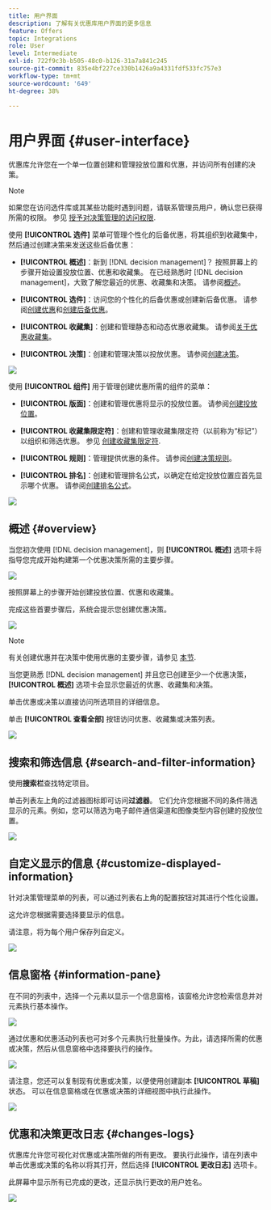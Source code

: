 ```yaml
---
title: 用户界面
description: 了解有关优惠库用户界面的更多信息
feature: Offers
topic: Integrations
role: User
level: Intermediate
exl-id: 722f9c3b-b505-48c0-b126-31a7a841c245
source-git-commit: 835e4bf227ce330b1426a9a4331fdf533fc757e3
workflow-type: tm+mt
source-wordcount: '649'
ht-degree: 38%

---
```


# 用户界面 {#user-interface}

优惠库允许您在一个单一位置创建和管理投放位置和优惠，并访问所有创建的决策。

>[!NOTE]
>
>如果您在访问选件库或其某些功能时遇到问题，请联系管理员用户，确认您已获得所需的权限。 参见 [授予对决策管理的访问权限](starting-offer-decisioning.md#granting-acess-to-decision-management).

使用  **[!UICONTROL 选件]** 菜单可管理个性化的后备优惠，将其组织到收藏集中，然后通过创建决策来发送这些后备优惠：

* **[!UICONTROL 概述]**：新到 [!DNL decision management]？ 按照屏幕上的步骤开始设置投放位置、优惠和收藏集。 在已经熟悉时 [!DNL decision management]，大致了解您最近的优惠、收藏集和决策。 请参阅[概述](#overview)。

* **[!UICONTROL 选件]**：访问您的个性化的后备优惠或创建新后备优惠。 请参阅[创建优惠](../offer-library/creating-personalized-offers.md)和[创建后备优惠](../offer-library/creating-fallback-offers.md)。

* **[!UICONTROL 收藏集]**：创建和管理静态和动态优惠收藏集。 请参阅[关于优惠收藏集](../offer-library/creating-collections.md)。

* **[!UICONTROL 决策]**：创建和管理决策以投放优惠。 请参阅[创建决策](../offer-activities/create-offer-activities.md)。

![](../assets/offers_menu.png)

使用  **[!UICONTROL 组件]** 用于管理创建优惠所需的组件的菜单：

* **[!UICONTROL 版面]**：创建和管理优惠将显示的投放位置。 请参阅[创建投放位置](../offer-library/creating-placements.md)。

* **[!UICONTROL 收藏集限定符]**：创建和管理收藏集限定符（以前称为“标记”）以组织和筛选优惠。 参见 [创建收藏集限定符](../offer-library/creating-tags.md).

* **[!UICONTROL 规则]**：管理提供优惠的条件。 请参阅[创建决策规则](../offer-library/creating-decision-rules.md)。

* **[!UICONTROL 排名]**：创建和管理排名公式，以确定在给定投放位置应首先显示哪个优惠。 请参阅[创建排名公式](../ranking/create-ranking-formulas.md)。

![](../assets/offer_activities.png)

## 概述 {#overview}

当您初次使用 [!DNL decision management]，则 **[!UICONTROL 概述]** 选项卡将指导您完成开始构建第一个优惠决策所需的主要步骤。

![](../assets/overview_onboarding.png)

按照屏幕上的步骤开始创建投放位置、优惠和收藏集。

完成这些首要步骤后，系统会提示您创建优惠决策。

![](../assets/overview_collection-created.png)

>[!NOTE]
>
>有关创建优惠并在决策中使用优惠的主要步骤，请参见 [本节](../offer-library/key-steps.md).

当您更熟悉 [!DNL decision management] 并且您已创建至少一个优惠决策， **[!UICONTROL 概述]** 选项卡会显示您最近的优惠、收藏集和决策。

单击优惠或决策以直接访问所选项目的详细信息。

单击 **[!UICONTROL 查看全部]** 按钮访问优惠、收藏集或决策列表。

![](../assets/overview_view-all.png)

## 搜索和筛选信息 {#search-and-filter-information}

使用&#x200B;**搜索栏**&#x200B;查找特定项目。

单击列表左上角的过滤器图标即可访问&#x200B;**过滤器**。 它们允许您根据不同的条件筛选显示的元素。例如，您可以筛选为电子邮件通信渠道和图像类型内容创建的投放位置。

![](../assets/filters.png)

## 自定义显示的信息 {#customize-displayed-information}

针对决策管理菜单的列表，可以通过列表右上角的配置按钮对其进行个性化设置。

这允许您根据需要选择要显示的信息。

请注意，将为每个用户保存列自定义。

![](../assets/columns.png)

## 信息窗格 {#information-pane}

在不同的列表中，选择一个元素以显示一个信息窗格，该窗格允许您检索信息并对元素执行基本操作。

![](../assets/information-pane.png)

通过优惠和优惠活动列表也可对多个元素执行批量操作。为此，请选择所需的优惠或决策，然后从信息窗格中选择要执行的操作。

![](../assets/bulk-actions.png)

请注意，您还可以复制现有优惠或决策，以便使用创建副本 **[!UICONTROL 草稿]** 状态。 可以在信息窗格或在优惠或决策的详细视图中执行此操作。

![](../assets/duplicate-offer.png)

## 优惠和决策更改日志 {#changes-logs}

优惠库允许您可视化对优惠或决策所做的所有更改。 要执行此操作，请在列表中单击优惠或决策的名称以将其打开，然后选择 **[!UICONTROL 更改日志]** 选项卡。

此屏幕中显示所有已完成的更改，还显示执行更改的用户姓名。

![](../assets/change-logs.png)
